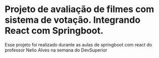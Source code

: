 # Projeto de avaliação de filmes com sistema de votação. Integrando React com Springboot.
Esse projeto foi realizado durante as aulas de springboot com react do professor Nelio Alves na semana do DevSuperior

